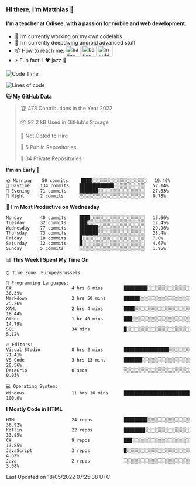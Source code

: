 ### Hi there, I'm Matthias 👋

#### I'm a teacher at Odisee, with a passion for mobile and web development.

- 🔭 I’m currently working on my own codelabs
- 🌱 I’m currently deepdiving android advanced stuff
- 📫 How to reach me: <a href="https://dev.to/batjas" target="_blank"><img align="center" src="https://raw.githubusercontent.com/rahuldkjain/github-profile-readme-generator/master/src/images/icons/Social/devto.svg" alt="batjas" height="30" width="40" /></a>
<a href="https://twitter.com/batjas" target="_blank"><img align="center" src="https://raw.githubusercontent.com/rahuldkjain/github-profile-readme-generator/master/src/images/icons/Social/twitter.svg" alt="batjas" height="30" width="40" /></a>
<a href="https://linkedin.com/in/matthiasdruwé" target="_blank"><img align="center" src="https://raw.githubusercontent.com/rahuldkjain/github-profile-readme-generator/master/src/images/icons/Social/linked-in-alt.svg" alt="matthiasdruwé" height="30" width="40" /></a>
- ⚡ Fun fact: I ❤ jazz 🎷


<!--START_SECTION:waka-->
![Code Time](http://img.shields.io/badge/Code%20Time-279%20hrs%2021%20mins-blue)

![Lines of code](https://img.shields.io/badge/From%20Hello%20World%20I%27ve%20Written-218%20Thousand%20lines%20of%20code-blue)

**🐱 My GitHub Data** 

> 🏆 478 Contributions in the Year 2022
 > 
> 📦 92.2 kB Used in GitHub's Storage 
 > 
> 🚫 Not Opted to Hire
 > 
> 📜 5 Public Repositories 
 > 
> 🔑 34 Private Repositories  
 > 
**I'm an Early 🐤** 

```text
🌞 Morning    50 commits     ████░░░░░░░░░░░░░░░░░░░░░   19.46% 
🌆 Daytime    134 commits    █████████████░░░░░░░░░░░░   52.14% 
🌃 Evening    71 commits     ███████░░░░░░░░░░░░░░░░░░   27.63% 
🌙 Night      2 commits      ░░░░░░░░░░░░░░░░░░░░░░░░░   0.78%

```
📅 **I'm Most Productive on Wednesday** 

```text
Monday       40 commits     ████░░░░░░░░░░░░░░░░░░░░░   15.56% 
Tuesday      32 commits     ███░░░░░░░░░░░░░░░░░░░░░░   12.45% 
Wednesday    77 commits     ███████░░░░░░░░░░░░░░░░░░   29.96% 
Thursday     73 commits     ███████░░░░░░░░░░░░░░░░░░   28.4% 
Friday       18 commits     █░░░░░░░░░░░░░░░░░░░░░░░░   7.0% 
Saturday     12 commits     █░░░░░░░░░░░░░░░░░░░░░░░░   4.67% 
Sunday       5 commits      ░░░░░░░░░░░░░░░░░░░░░░░░░   1.95%

```


📊 **This Week I Spent My Time On** 

```text
⌚︎ Time Zone: Europe/Brussels

💬 Programming Languages: 
C#                       4 hrs 6 mins        █████████░░░░░░░░░░░░░░░░   36.39% 
Markdown                 2 hrs 50 mins       ██████░░░░░░░░░░░░░░░░░░░   25.26% 
XAML                     2 hrs 4 mins        ████░░░░░░░░░░░░░░░░░░░░░   18.44% 
Other                    1 hr 40 mins        ███░░░░░░░░░░░░░░░░░░░░░░   14.79% 
SQL                      34 mins             █░░░░░░░░░░░░░░░░░░░░░░░░   5.12%

🔥 Editors: 
Visual Studio            8 hrs 2 mins        █████████████████░░░░░░░░   71.41% 
VS Code                  3 hrs 13 mins       ███████░░░░░░░░░░░░░░░░░░   28.56% 
DataGrip                 0 secs              ░░░░░░░░░░░░░░░░░░░░░░░░░   0.03%

💻 Operating System: 
Windows                  11 hrs 16 mins      █████████████████████████   100.0%

```

**I Mostly Code in HTML** 

```text
HTML                     24 repos            █████████░░░░░░░░░░░░░░░░   36.92% 
Kotlin                   22 repos            ████████░░░░░░░░░░░░░░░░░   33.85% 
C#                       9 repos             ███░░░░░░░░░░░░░░░░░░░░░░   13.85% 
JavaScript               3 repos             █░░░░░░░░░░░░░░░░░░░░░░░░   4.62% 
Java                     2 repos             ░░░░░░░░░░░░░░░░░░░░░░░░░   3.08%

```



 Last Updated on 18/05/2022 07:25:38 UTC
<!--END_SECTION:waka-->
